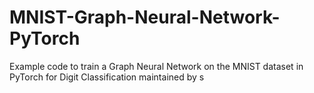 # MNIST-Graph-Neural-Network-PyTorch

Example code to train a Graph Neural Network on the MNIST dataset in PyTorch for Digit Classification maintained by s